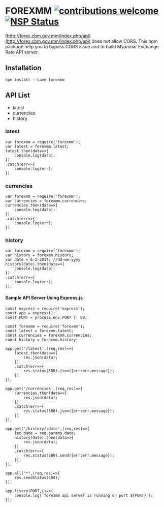 # FOREXMM [![contributions welcome](https://img.shields.io/badge/contributions-welcome-brightgreen.svg?style=flat)](https://github.com/AungMyoKyaw/forexmm/issues)[![NSP Status](https://nodesecurity.io/orgs/aung-myo-kyaw/projects/33eab043-23a0-4fff-a650-57066c299938/badge)](https://nodesecurity.io/orgs/aung-myo-kyaw/projects/33eab043-23a0-4fff-a650-57066c299938)

[http://forex.cbm.gov.mm/index.php/api](http://forex.cbm.gov.mm/index.php/api) does not allow CORS.
This npm package help you to bypass CORS issue and to build Myanmar Exchange Rate API server.

## Installation
```
npm install --save forexmm
```

## API List
- latest
- currencies
- history

### latest
```
var forexmm = require('forexmm');
var latest = forexmm.latest;
latest.then(data=>{
	console.log(data);
})
.catch(err=>{
	console.log(err);
})
```

### currencies
```
var forexmm = require('forexmm');
var currencies = forexmm.currencies;
currencies.then(data=>{
	console.log(data);
})
.catch(err=>{
	console.log(err);
})
```

### history
```
var forexmm = require('forexmm');
var history = forexmm.history;
var date = 6-2-2017; //dd-mm-yyyy
history(date).then(data=>{
	console.log(data);
})
.catch(err=>{
	console.log(err);
});
```

#### Sample API Server Using Express.js
```
const express = require('express');
const app = express();
const PORT = process.env.PORT || 80;

const forexmm = require('forexmm');
const latest = forexmm.latest;
const currencies = forexmm.currencies;
const history = forexmm.history;

app.get('/latest',(req,res)=>{
	latest.then(data=>{
		res.json(data);
	})
	.catch(err=>{
		res.status(500).json({err:err.message});
	})
});

app.get('/currencies',(req,res)=>{
	currencies.then(data=>{
		res.json(data);
	})
	.catch(err=>{
		res.status(500).json({err:err.message});
	})
});

app.get('/history/:date',(req,res)=>{
	let date = req.params.date;
	history(date).then(data=>{
		res.json(data);
	})
	.catch(err=>{
		res.status(500).send({err:err.message});
	});
});

app.all("*",(req,res)=>{
	res.sendStatus(404);
});

app.listen(PORT,()=>{
	console.log(`forexmm api server is running on port ${PORT}`);
});
```
